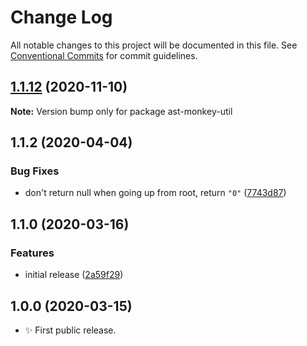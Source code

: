 # Change Log

All notable changes to this project will be documented in this file.
See [Conventional Commits](https://conventionalcommits.org) for commit guidelines.

## [1.1.12](https://gitlab.com/codsen/codsen/compare/ast-monkey-util@1.1.11...ast-monkey-util@1.1.12) (2020-11-10)

**Note:** Version bump only for package ast-monkey-util





## 1.1.2 (2020-04-04)

### Bug Fixes

- don't return null when going up from root, return `"0"` ([7743d87](https://gitlab.com/codsen/codsen/commit/7743d877a357afa1ec0452e83b2c507cd927fcfe))

## 1.1.0 (2020-03-16)

### Features

- initial release ([2a59f29](https://gitlab.com/codsen/codsen/commit/2a59f29c3fb4c02d6fd1a439dc6d879b4de6e972))

## 1.0.0 (2020-03-15)

- ✨ First public release.
